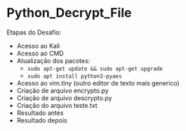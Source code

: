 # Python_Decrypt_File
Etapas do Desafio:
* Acesso ao Kali
* Acesso ao CMD
* Atualização dos pacotes:
  -  `sudo apt-get update && sudo apt-get upgrade`
  -  `sudo apt install python3-pyaes`
* Acesso ao vim.tiny (outro editor de texto mais generico)
* Criação de arquivo encrypto.py
* Criação de arquivo descrypto.py
* Criação do arquivo teste.txt
* Resultado antes
* Resultado depois
